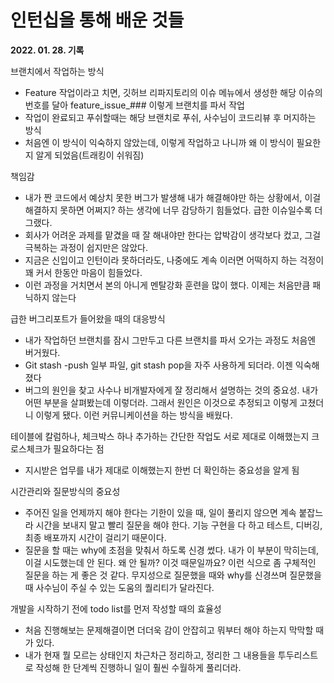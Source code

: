 # 인턴십을 통해 배운 것들

**2022. 01. 28. 기록**

브랜치에서 작업하는 방식
- Feature 작업이라고 치면, 깃허브 리파지토리의 이슈 메뉴에서 생성한 해당 이슈의 번호를 달아 feature_issue_### 이렇게 브랜치를 파서 작업
- 작업이 완료되고 푸쉬할때는 해당 브랜치로 푸쉬, 사수님이 코드리뷰 후 머지하는 방식
- 처음엔 이 방식이 익숙하지 않았는데, 이렇게 작업하고 나니까 왜 이 방식이 필요한지 알게 되었음(트래킹이 쉬워짐)

책임감
- 내가 짠 코드에서 예상치 못한 버그가 발생해 내가 해결해야만 하는 상황에서, 이걸 해결하지 못하면 어쩌지? 하는 생각에 너무 감당하기 힘들었다. 급한 이슈일수록 더 그랬다.
- 회사가 어려운 과제를 맡겼을 때 잘 해내야만 한다는 압박감이 생각보다 컸고, 그걸 극복하는 과정이 쉽지만은 않았다.
- 지금은 신입이고 인턴이라 못하더라도, 나중에도 계속 이러면 어떡하지 하는 걱정이 꽤 커서 한동안 마음이 힘들었다.
- 이런 과정을 거치면서 본의 아니게 멘탈강화 훈련을 많이 했다. 이제는 처음만큼 패닉하지 않는다

급한 버그리포트가 들어왔을 때의 대응방식
- 내가 작업하던 브랜치를 잠시 그만두고 다른 브랜치를 파서 오가는 과정도 처음엔 버거웠다.
- Git stash -push 일부 파일, git stash pop을 자주 사용하게 되더라. 이젠 익숙해졌다
- 버그의 원인을 찾고 사수나 비개발자에게 잘 정리해서 설명하는 것의 중요성. 내가 어떤 부분을 살펴봤는데 이렇더라. 그래서 원인은 이것으로 추정되고 이렇게 고쳤더니 이렇게 됐다. 이런 커뮤니케이션을 하는 방식을 배웠다.

테이블에 칼럼하나, 체크박스 하나 추가하는 간단한 작업도 서로 제대로 이해했는지 크로스체크가 필요하다는 점
- 지시받은 업무를 내가 제대로 이해했는지 한번 더 확인하는 중요성을 알게 됨

시간관리와 질문방식의 중요성
- 주어진 일을 언제까지 해야 한다는 기한이 있을 때, 일이 풀리지 않으면 계속 붙잡느라 시간을 보내지 말고 빨리 질문을 해야 한다. 기능 구현을 다 하고 테스트, 디버깅, 최종 배포까지 시간이 걸리기 때문이다.
- 질문을 할 때는 why에 초점을 맞춰서 하도록 신경 썼다. 내가 이 부분이 막히는데, 이걸 시도했는데 안 된다. 왜 안 될까? 이것 때문일까요? 이런 식으로 좀 구체적인 질문을 하는 게 좋은 것 같다. 무지성으로 질문했을 때와 why를 신경쓰며 질문했을 때 사수님이 주실 수 있는 도움의 퀄리티가 달라진다.

개발을 시작하기 전에 todo list를 먼저 작성할 때의 효율성
- 처음 진행해보는 문제해결이면 더더욱 감이 안잡히고 뭐부터 해야 하는지 막막할 때가 있다.
- 내가 현재 뭘 모르는 상태인지 차근차근 정리하고, 정리한 그 내용들을 투두리스트로 작성해 한 단계씩 진행하니 일이 훨씬 수월하게 풀리더라.

